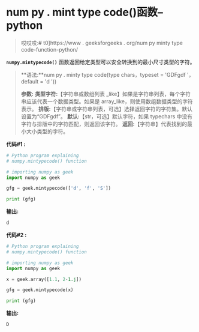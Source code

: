 # num py . mint type code()函数–python

> 哎哎哎:# t0]https://www . geeksforgeeks . org/num py minty type code-function-python/

**`numpy.mintypecode()`** 函数返回给定类型可以安全转换到的最小尺寸类型的字符。

> **语法:**num py . minty type code(type chars，typeset = 'GDFgdf '，default = 'd '))
> 
> **参数:**
> **类型字符:**【字符串或数组列表 _like】如果是字符串列表，每个字符串应该代表一个数据类型。如果是 array_like，则使用数组数据类型的字符表示。
> **排版:**【字符串或字符串列表，可选】选择返回字符的字符集。默认设置为“GDFgdf”。
> **默认:**【str，可选】默认字符，如果 typechars 中没有字符与排版中的字符匹配，则返回该字符。
> **返回:**【字符串】代表找到的最小大小类型的字符。

**代码#1 :**

```py
# Python program explaining
# numpy.mintypecode() function

# importing numpy as geek 
import numpy as geek 

gfg = geek.mintypecode(['d', 'f', 'S'])

print (gfg)
```

**输出:**

```py
d

```

**代码#2 :**

```py
# Python program explaining
# numpy.mintypecode() function

# importing numpy as geek 
import numpy as geek 

x = geek.array([1.1, 2-1.j])

gfg = geek.mintypecode(x)

print (gfg)
```

**输出:**

```py
D

```